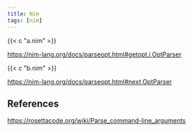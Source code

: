 ```yaml
---
title: Nim
tags: [nim]
---
```


{{< c "a.nim" >}}

<https://nim-lang.org/docs/parseopt.html#getopt.i,OptParser>

{{< c "b.nim" >}}

<https://nim-lang.org/docs/parseopt.html#next,OptParser>

## References

<https://rosettacode.org/wiki/Parse_command-line_arguments>
